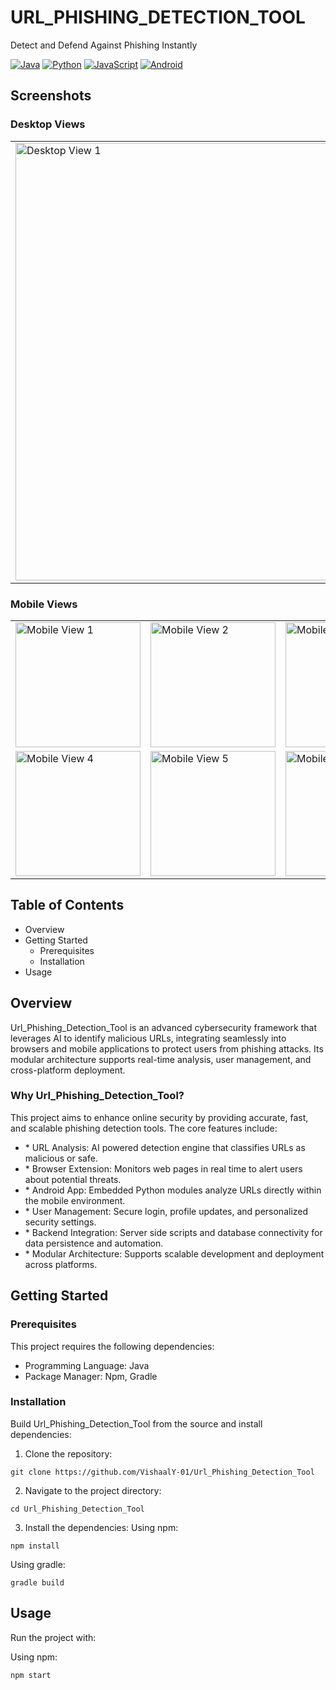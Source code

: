 # URL_PHISHING_DETECTION_TOOL

Detect and Defend Against Phishing Instantly

[![Java](https://img.shields.io/badge/Java-ED8B00?style=flat&logo=java&logoColor=white)](https://github.com/VishaalY-01/Url_Phishing_Detection_Tool)
[![Python](https://img.shields.io/badge/Python-3776AB?style=flat&logo=python&logoColor=white)](https://github.com/VishaalY-01/Url_Phishing_Detection_Tool)
[![JavaScript](https://img.shields.io/badge/JavaScript-F7DF1E?style=flat&logo=javascript&logoColor=black)](https://github.com/VishaalY-01/Url_Phishing_Detection_Tool)
[![Android](https://img.shields.io/badge/Android-3DDC84?style=flat&logo=android&logoColor=white)](https://github.com/VishaalY-01/Url_Phishing_Detection_Tool)

## Screenshots

### Desktop Views
<table>
  <tr>
    <td><img height="700" alt="Desktop View 1" src="https://github.com/user-attachments/assets/621ec9ab-2487-4d08-a916-898fc7de4123"></td>
    <td><img height="700" alt="Desktop View 2" src="https://github.com/user-attachments/assets/744b5770-13d4-4d58-b6d5-f855d62d1483"></td>
    <td><img height="700" alt="Desktop View 3" src="https://github.com/user-attachments/assets/0e974445-7b10-47bd-a0aa-9e184c4a20b5"></td>
  </tr>
</table>

### Mobile Views
<table>
  <tr>
    <td><img width="200" alt="Mobile View 1" src="https://github.com/user-attachments/assets/0a2c2974-5403-4dfb-a893-2eb8de0d7ea8"></td>
    <td><img width="200" alt="Mobile View 2" src="https://github.com/user-attachments/assets/5aa01b31-b3f7-4355-a886-d9febbbc06f1"></td>
    <td><img width="200" alt="Mobile View 3" src="https://github.com/user-attachments/assets/524c8571-1ab6-48cf-8cd1-c1cb50769d0a"></td>
  </tr>
  <tr>
    <td><img width="200" alt="Mobile View 4" src="https://github.com/user-attachments/assets/e42ce912-5d1a-4764-bd44-a89c3bb85941"></td>
    <td><img width="200" alt="Mobile View 5" src="https://github.com/user-attachments/assets/f8b668b4-4581-4ca5-9897-b4053400b0d2"></td>
    <td><img width="200" alt="Mobile View 6" src="https://github.com/user-attachments/assets/73c4aca5-7033-4767-abdc-7a316e09db24"></td>
  </tr>
</table>

## Table of Contents

- Overview
- Getting Started
  - Prerequisites
  - Installation
- Usage

## Overview
Url_Phishing_Detection_Tool is an advanced cybersecurity framework that leverages AI to identify malicious URLs, integrating seamlessly into browsers and mobile applications to protect users from phishing attacks. Its modular architecture supports real-time analysis, user management, and cross-platform deployment.

### Why Url_Phishing_Detection_Tool?
This project aims to enhance online security by providing accurate, fast, and scalable phishing detection tools. The core features include:

- \* URL Analysis: AI powered detection engine that classifies URLs as malicious or safe.
- \* Browser Extension: Monitors web pages in real time to alert users about potential threats.
- \* Android App: Embedded Python modules analyze URLs directly within the mobile environment.
- \* User Management: Secure login, profile updates, and personalized security settings.
- \* Backend Integration: Server side scripts and database connectivity for data persistence and automation.
- \* Modular Architecture: Supports scalable development and deployment across platforms.

## Getting Started

### Prerequisites
This project requires the following dependencies:

- Programming Language: Java
- Package Manager: Npm, Gradle

### Installation
Build Url_Phishing_Detection_Tool from the source and install dependencies:

1. Clone the repository:
```
git clone https://github.com/VishaalY-01/Url_Phishing_Detection_Tool
```

2. Navigate to the project directory:
```
cd Url_Phishing_Detection_Tool
```

3. Install the dependencies:
Using npm:
```
npm install
```
Using gradle:
```
gradle build
```

## Usage
Run the project with:

Using npm:
```
npm start
```

